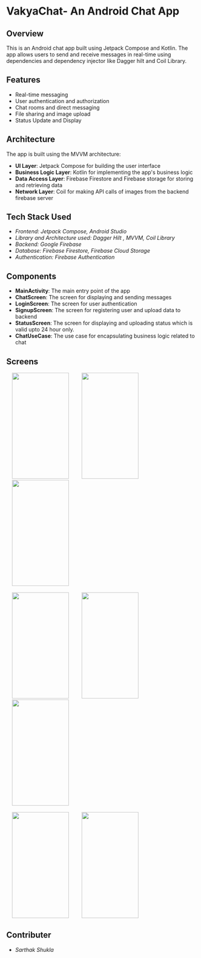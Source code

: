 VakyaChat- An Android Chat App
================

**Overview**
-----------

This is an Android chat app built using Jetpack Compose and Kotlin. The app allows users to send and receive messages in real-time using dependencies and dependency injector like Dagger hilt and Coil Library.

**Features**
------------

* Real-time messaging
* User authentication and authorization
* Chat rooms and direct messaging
* File sharing and image upload
* Status Update and Display

**Architecture**
--------------

The app is built using the MVVM architecture:

* **UI Layer**: Jetpack Compose for building the user interface
* **Business Logic Layer**: Kotlin for implementing the app's business logic
* **Data Access Layer**: Firebase Firestore and Firebase storage for storing and retrieving data
* **Network Layer**: Coil for making API calls of images from the backend firebase server

**Tech Stack Used**
--------------

* *Frontend: Jetpack Compose, Android Studio*
* *Library and Architecture used: Dagger Hilt , MVVM, Coil Library*
* *Backend: Google Firebase*
* *Database: Firebase Firestore, Firebase Cloud Storage*
* *Authentication: Firebase Authentication*

**Components**
-------------

* **MainActivity**: The main entry point of the app
* **ChatScreen**: The screen for displaying and sending messages
* **LoginScreen**: The screen for user authentication
* **SignupScreen**: The screen for registering user and upload data to backend
* **StatusScreen**: The screen for displaying and uploading status which is valid upto 24 hour only.
* **ChatUseCase**: The use case for encapsulating business logic related to chat


**Screens**
-------------
<img src = "https://github.com/user-attachments/assets/76305a95-9242-4cd7-bad1-8c9baad28bb6" width="150" height="280" hspace="15">     
<img src = "https://github.com/user-attachments/assets/422b1a53-0516-4463-bd05-a09f1bcc6f49" width="150" height="280" hspace="15">   
<img src = "https://github.com/user-attachments/assets/1e8b7953-b873-4b3d-9b70-c386b20b9524" width="150" height="280" hspace="15"> </br>
 </br>


<img src = "https://github.com/user-attachments/assets/5ac15586-f852-4f5f-a7f7-2d354e24d8ed" width="150" height="280" hspace="15">     
<img src = "https://github.com/user-attachments/assets/7650ba29-a000-4c9a-983f-0c1772f13db6" width="150" height="280" hspace="15">   
<img src = "https://github.com/user-attachments/assets/63eefc8c-749b-4438-b8f7-5bbd7381c068" width="150" height="280" hspace="15">     

 </br>
 </br>

<img src = "https://github.com/user-attachments/assets/121b479b-eee5-4af8-b520-0b41c7fd7a23" width="150" height="280" hspace="15">
<img src = "https://github.com/user-attachments/assets/f15939b3-c75a-4406-940f-7a7826e08fe2" width="150" height="280" hspace="15">   </br>


**Contributer**
-------------

* *Sarthak Shukla*
